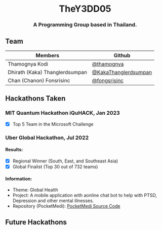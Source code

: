 <div align="center">

# TheY3DD05

### A Programming Group based in Thailand.
</div>

## Team

| Members      | Github |
| ----------- | ----------- |
| Thamognya Kodi | [@thamognya](https://github.com/thamognya) |
| Dhirath (Kaka) Thanglerdsumpan | [@KakaThanglerdsumpan](https://github.com/KakaThanglerdsumpan) |
| Chan (Chanon) Fonsrisinc | [@fongsrisinc](https://github.com/fongsrisinc) |


## Hackathons Taken

### MIT Quantum Hackathon iQuHACK, Jan 2023

- [x] Top 5 Team in the Microsoft Challenge

### Uber Global Hackathon, Jul 2022

#### Results: 

- [x] Regional Winner (South, East, and Southeast Asia)
- [x] Global Finalist (Top 30 out of 732 teams)

#### Information:

- Theme: Global Health
- Project:  A mobile application with aonline chat bot to help with PTSD, Depression and other mental illnesses.
- Repository (PocketMedi): [PocketMedi Source Code](https://github.com/TheY3DD05/PocketMedi)

## Future Hackathons

